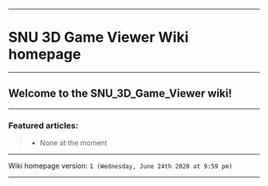 
***

# SNU 3D Game Viewer Wiki homepage

***

## Welcome to the SNU_3D_Game_Viewer wiki!

***

### Featured articles:

> * None at the moment

***

Wiki homepage version: `1 (Wednesday, June 24th 2020 at 9:59 pm)`

***
